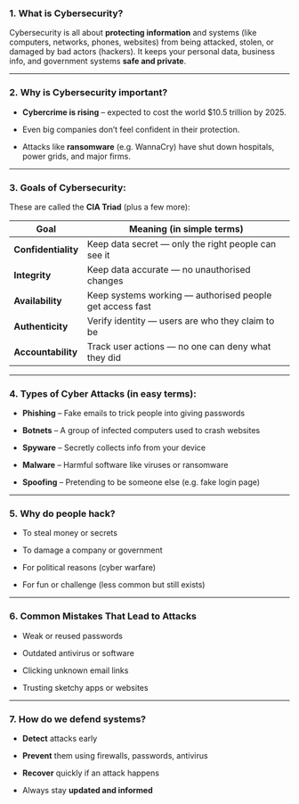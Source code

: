 ### 1. **What is Cybersecurity?**

Cybersecurity is all about **protecting information** and systems (like computers, networks, phones, websites) from being attacked, stolen, or damaged by bad actors (hackers). It keeps your personal data, business info, and government systems **safe and private**.

---

### 2. **Why is Cybersecurity important?**

- **Cybercrime is rising** – expected to cost the world $10.5 trillion by 2025.
    
- Even big companies don’t feel confident in their protection.
    
- Attacks like **ransomware** (e.g. WannaCry) have shut down hospitals, power grids, and major firms.
    

---

###  3. **Goals of Cybersecurity:**

These are called the **CIA Triad** (plus a few more):

|Goal|Meaning (in simple terms)|
|---|---|
|**Confidentiality**|Keep data secret — only the right people can see it|
|**Integrity**|Keep data accurate — no unauthorised changes|
|**Availability**|Keep systems working — authorised people get access fast|
|**Authenticity**|Verify identity — users are who they claim to be|
|**Accountability**|Track user actions — no one can deny what they did|

---

###  4. **Types of Cyber Attacks (in easy terms):**

- **Phishing** – Fake emails to trick people into giving passwords
    
- **Botnets** – A group of infected computers used to crash websites
    
- **Spyware** – Secretly collects info from your device
    
- **Malware** – Harmful software like viruses or ransomware
    
- **Spoofing** – Pretending to be someone else (e.g. fake login page)
    

---

###  5. **Why do people hack?**

- To steal money or secrets
    
- To damage a company or government
    
- For political reasons (cyber warfare)
    
- For fun or challenge (less common but still exists)
    

---

### 6. **Common Mistakes That Lead to Attacks**

- Weak or reused passwords
    
- Outdated antivirus or software
    
- Clicking unknown email links
    
- Trusting sketchy apps or websites
    

---

###  7. **How do we defend systems?**

- **Detect** attacks early
    
- **Prevent** them using firewalls, passwords, antivirus
    
- **Recover** quickly if an attack happens
    
- Always stay **updated and informed**